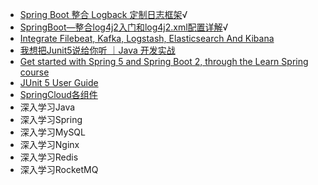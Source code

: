 * [Spring Boot 整合 Logback 定制日志框架](https://tobebetterjavaer.com/springboot/logback.html#%E7%BC%96%E7%A8%8B%E5%96%B5%E5%AE%9E%E6%88%98%E9%A1%B9%E7%9B%AE%E7%9A%84%E6%97%A5%E5%BF%97%E6%A1%88%E4%BE%8B%E5%88%86%E6%9E%90)√
* [SpringBoot—整合log4j2入门和log4j2.xml配置详解](https://juejin.cn/post/6870656918567567367)√
* [Integrate Filebeat, Kafka, Logstash, Elasticsearch And Kibana](https://github.com/eunsour/docker-elk)
* [我想把Junit5说给你听 ｜Java 开发实战](https://developer.aliyun.com/article/971909)
* [Get started with Spring 5 and Spring Boot 2, through the Learn Spring course](https://www.baeldung.com/junit-5)
* [JUnit 5 User Guide](https://junit.org/junit5/docs/current/user-guide/#overview)
* [SpringCloud各组件](https://pdai.tech/md/interview/x-interview-2.html#_14-1-spring-cloud)
* 深入学习Java
* 深入学习Spring
* 深入学习MySQL
* 深入学习Nginx
* 深入学习Redis
* 深入学习RocketMQ
